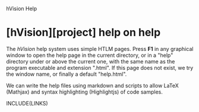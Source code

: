 hVision Help

# [hVision][project] help on help


The *hVision* help system uses simple HTLM pages. Press **F1** in any graphical window to open the help page in the current directory, or in a "help" directory under or above the current one, with the same
name as the program executable and extension ".html". If this page does not exist, we try the
window name, or finally a default "help.html".

We can write the help files using markdown and scripts to allow LaTeX (Mathjax) and syntax highlighting (Highlightjs) of code samples.

INCLUDE(LINKS)

